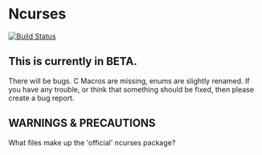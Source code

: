 Ncurses 
=======
[![Build Status](https://travis-ci.org/1100110/ncurses.png?branch=master)](https://travis-ci.org/1100110/ncurses)


This is currently in BETA.
--------------------------
There will be bugs.  C Macros are missing, enums are slightly renamed.
If you have any trouble, or think that something should be fixed,
then please create a bug report.

WARNINGS & PRECAUTIONS
----------------------
What files make up the 'official' ncurses package?
